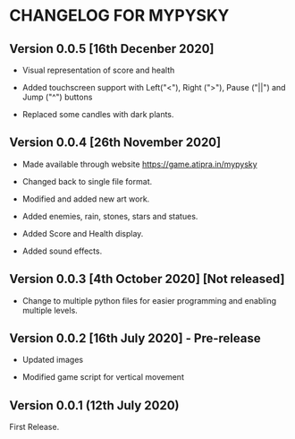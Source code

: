 # CHANGELOG FOR MYPYSKY

## Version 0.0.5 [16th Decenber 2020]

* Visual representation of score and health

* Added touchscreen support with Left("<"), Right (">"), Pause ("||") and Jump ("^") buttons 

* Replaced some candles with dark plants.  

## Version 0.0.4 [26th November 2020] 

* Made available through website https://game.atipra.in/mypysky 

* Changed back to single file format.

* Modified and added new art work.

* Added enemies, rain, stones, stars and statues.

* Added Score and Health display.

* Added sound effects.

## Version 0.0.3 [4th October 2020] [Not released]

* Change to multiple python files for easier programming and enabling multiple levels.

## Version 0.0.2 [16th July 2020] - Pre-release 

* Updated images 

* Modified game script for vertical movement 

## Version 0.0.1 (12th July 2020)

First Release.

